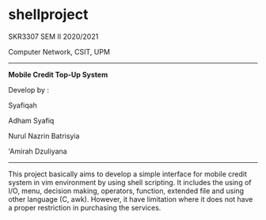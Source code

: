 # shellproject
SKR3307 SEM II 2020/2021

Computer Network, CSIT, UPM

****************************************************************************************************************************

**Mobile Credit Top-Up System**

Develop by :

Syafiqah 

Adham Syafiq

Nurul Nazrin Batrisyia

'Amirah Dzuliyana

****************************************************************************************************************************

This project basically aims to develop a simple interface for mobile credit system in vim environment by using shell scripting.
It includes the using of I/O, menu, decision making, operators, function, extended file and using other language (C, awk).
However, it have limitation where it does not have a proper restriction in purchasing the services.
